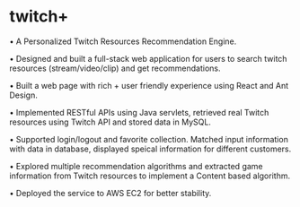 # twitch+

• A Personalized Twitch Resources Recommendation Engine.

• Designed and built a full-stack web application for users to search twitch resources (stream/video/clip) and get recommendations.

• Built a web page with rich + user friendly experience using React and Ant Design.

• Implemented RESTful APIs using Java servlets, retrieved real Twitch resources using Twitch API and stored data in MySQL.

• Supported login/logout and favorite collection. Matched input information with data in database, displayed speical information for different customers.

• Explored multiple recommendation algorithms and extracted game information from Twitch resources to implement a Content based algorithm.

• Deployed the service to AWS EC2 for better stability.
